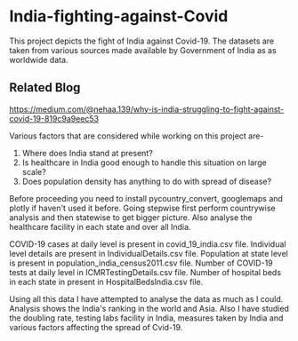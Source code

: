 # India-fighting-against-Covid # 

This project depicts the fight of India against Covid-19. 
The datasets are taken from various sources made available by Government of India as as worldwide data.

## Related Blog
https://medium.com/@nehaa.139/why-is-india-struggling-to-fight-against-covid-19-819c9a9eec53

Various factors that are considered while working on this project are-
1. Where does India stand at present?
2. Is healthcare in India good enough to handle this situation on large scale?
3. Does population density has anything to do with spread of disease?

Before proceeding you need to install pycountry_convert, googlemaps and plotly if haven't used it before.
Going stepwise first perform countrywise analysis and then statewise to get bigger picture. Also analyse the healthcare facility in each state and over all India.

COVID-19 cases at daily level is present in covid_19_india.csv file.
Individual level details are present in IndividualDetails.csv file.
Population at state level is present in population_india_census2011.csv file.
Number of COVID-19 tests at daily level in ICMRTestingDetails.csv file.
Number of hospital beds in each state in present in HospitalBedsIndia.csv file.

Using all this data I have attempted to analyse the data as much as I could. Analysis shows the India's ranking in the world and Asia. Also I have studied the doubling rate, testing labs facility in India, measures taken by India and various factors affecting the spread of Cvid-19.
